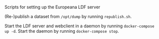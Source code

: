 Scripts for setting up the Europeana LDF server

(Re-)publish a dataset from `/opt/dump` by running `republish.sh`.

Start the LDF server and webclient in a daemon by running `docker-compose up -d`.
Start the daemon by running `docker-compose stop`.

